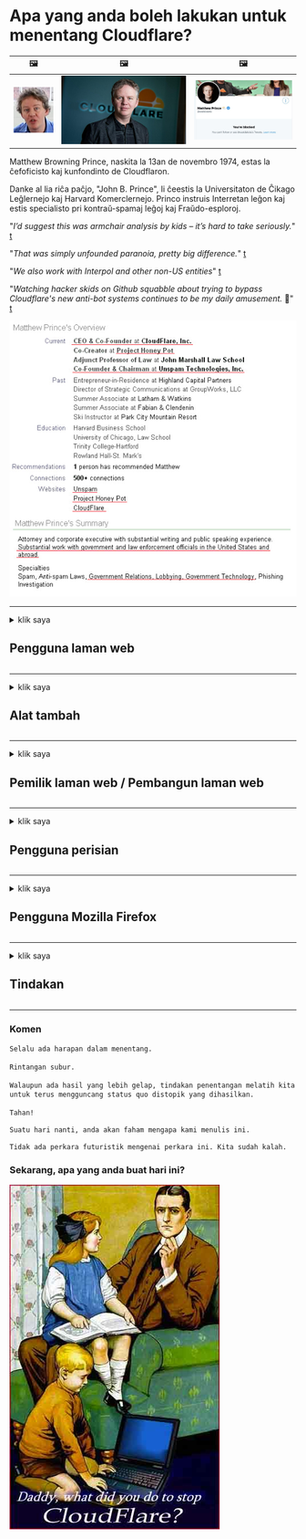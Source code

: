 # Apa yang anda boleh lakukan untuk menentang Cloudflare?

| 🖼 | 🖼 | 🖼 |
| --- | --- | --- |
| ![](../image/matthew_prince_teen.jpg) | ![](../image/matthew_prince.jpg) | ![](../image/blockedbymatthewprince.jpg) |


Matthew Browning Prince, naskita la 13an de novembro 1974, estas la ĉefoficisto kaj kunfondinto de Cloudflaron.

Danke al lia riĉa paĉjo, "John B. Prince", li ĉeestis la Universitaton de Ĉikago Leĝlernejo kaj Harvard Komerclernejo.
Princo instruis Interretan leĝon kaj estis specialisto pri kontraŭ-spamaj leĝoj kaj Fraŭdo-esploroj.


"*I’d suggest this was armchair analysis by kids – it’s hard to take seriously.*" [t](https://www.theguardian.com/technology/2015/nov/19/cloudflare-accused-by-anonymous-helping-isis)

"*That was simply unfounded paranoia, pretty big difference.*"  [t](https://twitter.com/xxdesmus/status/992757936123359233)

"*We also work with Interpol and other non-US entities*" [t](https://twitter.com/eastdakota/status/1203028504184360960)

"*Watching hacker skids on Github squabble about trying to bypass Cloudflare's new anti-bot systems continues to be my daily amusement.* 🍿" [t](https://twitter.com/eastdakota/status/1273277839102656515)


![](../image/whoismp.jpg)

---


<details>
<summary>klik saya

## Pengguna laman web
</summary>


- Sekiranya laman web yang anda suka menggunakan Cloudflare, beritahu mereka untuk tidak menggunakan Cloudflare.
  - Rengekan di media sosial seperti Facebook, Reddit, Twitter atau Mastodon tidak ada bezanya. [Tindakan lebih kuat daripada hashtag.](https://twitter.com/phyzonloop/status/1274132092490862594)
  - Cuba hubungi pemilik laman web jika anda ingin menjadikan diri anda berguna.

[Cloudflare berkata](https://github.com/Eloston/ungoogled-chromium/issues/783):
```
Kami mengesyorkan agar anda menghubungi pentadbir untuk perkhidmatan atau laman web tertentu yang anda hadapi dan berkongsi pengalaman anda.
```

[Sekiranya anda tidak memintanya, pemilik laman web tidak akan pernah mengetahui masalah ini.](../PEOPLE.md)

![](../image/liberapay.jpg)

[Contoh yang berjaya](https://counterpartytalk.org/t/turn-off-cloudflare-on-counterparty-co-plz/164/5).<br>
Awak ada masalah? [Tinggikan suara anda sekarang.](https://github.com/maraoz/maraoz.github.io/issues/1) Contoh di bawah.

```
Anda hanya membantu penapisan korporat dan pengawasan besar-besaran.
http://crimeflare.eu.org
```

```
Halaman web anda berada di taman berdinding peribadi CloudFlare yang menyalahgunakan privasi.
http://crimeflare.eu.org
```

- Luangkan sedikit masa untuk membaca dasar privasi laman web.
  - jika laman web berada di belakang Cloudflare atau laman web menggunakan perkhidmatan yang disambungkan ke Cloudflare.

Ia mesti menjelaskan apa itu "Cloudflare", dan meminta izin untuk berkongsi data anda dengan Cloudflare. Kegagalan untuk melakukannya akan mengakibatkan pecah amanah dan laman web yang dimaksud harus dielakkan.

[Contoh dasar privasi yang boleh diterima ada di sini](https://archive.is/bDlTz) ("Subprocessors" > "Entity Name")

```
Saya telah membaca dasar privasi anda dan saya tidak dapat menemui perkataan Cloudflare.
Saya enggan berkongsi data dengan anda sekiranya anda terus memasukkan data saya ke Cloudflare.
http://crimeflare.eu.org
```

Ini adalah contoh dasar privasi yang tidak mempunyai kata Cloudflare.
[Liberland Jobs](https://archive.is/daKIr) [privacy policy](https://docsend.com/view/feiwyte):

![](../image/cfwontobey.jpg)

Cloudflare mempunyai dasar privasi mereka sendiri.
[Cloudflare suka orang yang melakukan doxxing.](https://www.reddit.com/r/GamerGhazi/comments/2s64fe/be_wary_reporting_to_cloudflare/)

Berikut adalah contoh yang baik untuk borang pendaftaran laman web.
AFAIK, laman web sifar melakukan ini. Adakah anda akan mempercayai mereka?

```
Dengan mengklik "Daftar untuk XYZ", anda bersetuju dengan syarat perkhidmatan dan pernyataan privasi kami.
Anda juga bersetuju untuk berkongsi data anda dengan Cloudflare dan juga bersetuju untuk pernyataan privasi cloudflare.
Sekiranya Cloudflare membocorkan maklumat anda atau tidak membenarkan anda menyambung ke pelayan kami, itu bukan salah kami. [*]

[ Mendaftar ] [ saya tidak bersetuju ]
```
[*] [PEOPLE.md](../PEOPLE.md)


- Cuba jangan menggunakan perkhidmatan mereka. Ingat bahawa anda sedang diperhatikan oleh Cloudflare.
  - ["I'm in your TLS, sniffin' your passworz"](../image/iminurtls.jpg)

- Cari laman web lain. Terdapat alternatif dan peluang di internet!

- Meyakinkan rakan anda untuk menggunakan Tor setiap hari.
  - Tanpa nama mesti menjadi standard internet terbuka!
  - [Perhatikan bahawa projek Tor tidak menyukai projek ini.](../HISTORY.md)

</details>

------

<details>
<summary>klik saya

## Alat tambah
</summary>

- Sekiranya penyemak imbas anda adalah Firefox, Tor Browser, atau Ungoogled Chromium, gunakan salah satu tambahan ini di bawah.
  - Sekiranya anda ingin menambah alat tambah baru tanyakan terlebih dahulu.


| Nama | Pemaju | Sokongan | Boleh Sekat | Boleh Memberitahu | Chrome |
| -------- | -------- | -------- | -------- | -------- | -------- |
| [Bloku Cloudflaron MITM-Atakon](../subfiles/about.bcma.md) | #Addon | [ ? ](http://crimeflare.eu.org/) | **Ya**     | **Ya**     |  **Ya** |
| [Ĉu ligoj estas vundeblaj al MITM-atako?](../subfiles/about.ismm.md) | #Addon | [ ? ](http://crimeflare.eu.org/) | Tidak     | **Ya**     |  **Ya** |
| [Ĉu ĉi tiuj ligoj blokos Tor-uzanton?](../subfiles/about.isat.md) | #Addon | [ ? ](http://crimeflare.eu.org/) | Tidak     | **Ya**     |  **Ya** |
| [Block Cloudflare MITM Attack](https://trac.torproject.org/projects/tor/attachment/ticket/24351/block_cloudflare_mitm_attack-1.0.14.1-an%2Bfx.xpi)<br>[**DELETED BY TOR PROJECT**](../HISTORY.md) | nullius | [ ? ](../tool/block_cloudflare_mitm_fx), [Link](http://crimeflare.eu.org/) | **Ya**     | **Ya**     |  Tidak |
| [TPRB](http://sw.nnpaefp7pkadbxxkhz2agtbv2a4g5sgo2fbmv3i7czaua354334uqqad.onion/) | Sw | [ ? ](http://sw.nnpaefp7pkadbxxkhz2agtbv2a4g5sgo2fbmv3i7czaua354334uqqad.onion/) | **Ya**     | **Ya**     |  Tidak |
| [Detect Cloudflare](https://addons.mozilla.org/en-US/firefox/addon/detect-cloudflare/) | Frank Otto | [ ? ](https://github.com/traktofon/cf-detect) | Tidak     | **Ya**     |  Tidak |
| [True Sight](https://addons.mozilla.org/en-US/firefox/addon/detect-cloudflare-plus/) | claustromaniac | [ ? ](https://github.com/claustromaniac/detect-cloudflare-plus) | Tidak     | **Ya**     |  Tidak |
| [Which Cloudflare datacenter am I visiting?](https://addons.mozilla.org/en-US/firefox/addon/cf-pop/) | 依云 | [ ? ](https://github.com/lilydjwg/cf-pop) | Tidak     | **Ya**     |  Tidak |


- "Decentraleyes" dapat menghentikan sambungan ke "CDNJS (Cloudflare)".
  - Ini menghalang banyak permintaan untuk menjangkau rangkaian, dan menyajikan fail tempatan agar laman tidak rosak.
  - Pembangun menjawab: "[very concerning indeed](https://github.com/Synzvato/decentraleyes/issues/236#issuecomment-352049501)", "[widespread usage severely centralizes the web](https://github.com/Synzvato/decentraleyes/issues/251#issuecomment-366752049)"

- [Anda juga boleh membuang atau tidak mempercayai sijil Cloudflare dari Lembaga Sijil (CA) anda.](https://www.ssl.com/how-to/remove-root-certificate-firefox/)

</details>

------

<details>
<summary>klik saya

## Pemilik laman web / Pembangun laman web
</summary>


![](../image/word_cloudflarefree.jpg)

- Jangan gunakan penyelesaian Cloudflare, Tempoh.
  - Anda boleh melakukan yang lebih baik daripada itu, bukan? [Inilah cara membuang langganan, rancangan, domain, atau akaun Cloudflare.](https://support.cloudflare.com/hc/en-us/articles/200167776-Removing-subscriptions-plans-domains-or-accounts)

| 🖼 | 🖼 |
| --- | --- |
| ![](../image/htmlalertcloudflare.jpg) | ![](../image/htmlalertcloudflare2.jpg) |

- Mahukan lebih ramai pelanggan? Anda tahu apa yang perlu dibuat. Petunjuk adalah "garis atas".
  - [Helo, anda menulis "Kami memandang serius privasi anda" tetapi saya mendapat "Ralat 403 Proksi Tanpa Nama Dilarang Tidak Dibolehkan".](https://it.slashdot.org/story/19/02/19/0033255/stop-saying-we-take-your-privacy-and-security-seriously) Mengapa anda menyekat Tor Atau VPN? Dan mengapa anda menyekat e-mel sementara?

![](../image/anonexist.jpg)

- Menggunakan Cloudflare akan meningkatkan kemungkinan gangguan. Pengunjung tidak dapat mengakses ke laman web anda jika pelayan anda dimatikan atau Cloudflare dimatikan.
  - [Adakah anda benar-benar berfikir Cloudflare tidak pernah turun?](https://www.ibtimes.com/cloudflare-down-not-working-sites-producing-504-gateway-timeout-errors-2618008) [Another](https://twitter.com/Jedduff/status/1097875615997399040) [sample](https://twitter.com/search?f=tweets&vertical=default&q=Cloudflare%20is%20having%20problems). [Need more](../PEOPLE.md)?

![](../image/cloudflareinternalerror.jpg)

- Menggunakan Cloudflare untuk memproksi "perkhidmatan API", "pelayan kemas kini perisian" atau "suapan RSS" anda akan membahayakan pelanggan anda. Seorang pelanggan memanggil anda dan berkata "Saya tidak dapat menggunakan API anda lagi", dan anda tidak tahu apa yang sedang berlaku. Cloudflare dapat menyekat pelanggan anda secara senyap. Adakah anda fikir tidak apa-apa?
  - Terdapat banyak perkhidmatan pembaca RSS dan RSS pembaca dalam talian. Mengapa anda menerbitkan RSS feed jika anda tidak membenarkan orang melanggan?

![](../image/rssfeedovercf.jpg)

- Adakah anda memerlukan sijil HTTPS? Gunakan "Let's Encrypt" atau beli dari syarikat CA.

- Adakah anda memerlukan pelayan DNS? Tidak dapat menyediakan pelayan anda sendiri? Bagaimana dengan mereka: [Hurricane Electric Free DNS](https://dns.he.net/), [Dyn.com](https://dyn.com/dns/), [1984 Hosting](https://www.1984hosting.com/), [Afraid.Org (Pentadbir memadamkan akaun anda jika anda menggunakan TOR)](https://freedns.afraid.org/)
  - [Alternativoj al DNS](../subfiles/alternative.domaindns.md)

- Mencari perkhidmatan hosting? Percuma sahaja? Bagaimana dengan mereka: [Onion Service](http://vww6ybal4bd7szmgncyruucpgfkqahzddi37ktceo3ah7ngmcopnpyyd.onion/en/security/network-security/tor/onionservices-best-practices), [Free Web Hosting Area](https://freewha.com/), [Autistici/Inventati Web Site Hosting](https://www.autinv5q6en4gpf4.onion/services/website), [Github Pages](https://pages.github.com/), [Surge](https://surge.sh/)
  - [Alternatif untuk Cloudflare](../subfiles/alternative.cloudflare.md)

- Adakah anda menggunakan "cloudflare-ipfs.com"? [Adakah anda tahu Cloudflare IPFS buruk?](../PEOPLE.md)

- Pasang Firewall Aplikasi Web seperti OWASP dan Fail2Ban pada pelayan anda dan konfigurasikan dengan betul.
  - Menyekat Tor bukanlah jalan penyelesaian. Jangan menghukum semua orang hanya untuk pengguna buruk kecil.

- Alihkan atau sekat pengguna "Cloudflare Warp" daripada mengakses laman web anda. Dan berikan alasan sekiranya anda boleh.

> Senarai IP: "[Julat IP Cloudflare semasa](cloudflare_inc/)"

> A: Sekat saja mereka

```
server {
...
deny 173.245.48.0/20;
deny 103.21.244.0/22;
deny 103.22.200.0/22;
deny 103.31.4.0/22;
deny 141.101.64.0/18;
deny 108.162.192.0/18;
deny 190.93.240.0/20;
deny 188.114.96.0/20;
deny 197.234.240.0/22;
deny 198.41.128.0/17;
deny 162.158.0.0/15;
deny 104.16.0.0/12;
deny 172.64.0.0/13;
deny 131.0.72.0/22;
deny 2400:cb00::/32;
deny 2606:4700::/32;
deny 2803:f800::/32;
deny 2405:b500::/32;
deny 2405:8100::/32;
deny 2a06:98c0::/29;
deny 2c0f:f248::/32;
...
}
```

> B: Ubah hala ke halaman amaran

```
http {
...
geo $iscf {
default 0;
173.245.48.0/20 1;
103.21.244.0/22 1;
103.22.200.0/22 1;
103.31.4.0/22 1;
141.101.64.0/18 1;
108.162.192.0/18 1;
190.93.240.0/20 1;
188.114.96.0/20 1;
197.234.240.0/22 1;
198.41.128.0/17 1;
162.158.0.0/15 1;
104.16.0.0/12 1;
172.64.0.0/13 1;
131.0.72.0/22 1;
2400:cb00::/32 1;
2606:4700::/32 1;
2803:f800::/32 1;
2405:b500::/32 1;
2405:8100::/32 1;
2a06:98c0::/29 1;
2c0f:f248::/32 1;
}
...
}

server {
...
if ($iscf) {rewrite ^ https://example.com/cfwsorry.php;}
...
}

<?php
header('HTTP/1.1 406 Not Acceptable');
echo <<<CLOUDFLARED
Thank you for visiting ourwebsite.com!<br />
We are sorry, but we can't serve you because your connection is being intercepted by Cloudflare.<br />
Please read http://crimeflare.eu.org for more information.<br />
CLOUDFLARED;
die();
```

- Sediakan Tor Onion Service atau I2P jika anda mempercayai kebebasan dan mengalu-alukan pengguna tanpa nama.

- Minta nasihat daripada pengendali laman web Clearnet / Tor lain dan berkawan tanpa nama!

</details>

------

<details>
<summary>klik saya

## Pengguna perisian
</summary>


- Discord menggunakan CloudFlare. Alternatif? Kami mengesyorkan [**Briar** (Android)](https://f-droid.org/en/packages/org.briarproject.briar.android/), [Ricochet (PC)](https://ricochet.im/), [Tox + Tor (Android/PC)](https://tox.chat/download.html)
  - Briar merangkumi Tor daemon sehingga anda tidak perlu memasang Orbot.
  - Pembangun Qwtch, Open Privacy, menghapus projek stop_cloudflare dari perkhidmatan git mereka tanpa notis.

- Sekiranya anda menggunakan Debian GNU / Linux, atau turunannya, langgan: [bug #831835](https://bugs.debian.org/cgi-bin/bugreport.cgi?bug=831835). Dan jika boleh, bantu verifikasi tambalan itu, dan bantu penyelenggara membuat kesimpulan yang tepat mengenai apakah itu boleh diterima.

- Sentiasa mengesyorkan penyemak imbas ini.

| Nama | Pemaju | Sokongan | Komen |
| -------- | -------- | -------- | -------- |
| [Ungoogled-Chromium](https://ungoogled-software.github.io/ungoogled-chromium-binaries/) | Eloston | [ ? ](https://github.com/Eloston/ungoogled-chromium) | PC (Win, Mac, Linux)  _!Tor_ |
| [Bromite](https://www.bromite.org/fdroid) | Bromite | [ ? ](https://github.com/bromite/bromite/issues) | Android  _!Tor_ |
| [Tor Browser](https://www.torproject.org/download/) | Tor Project | [ ? ](https://support.torproject.org/) | PC (Win, Mac, Linux)  _Tor_|
| [Tor Browser Android](https://www.torproject.org/download/) | Tor Project | [ ? ](https://support.torproject.org/) | Android  _Tor_|
| [Onion Browser](https://itunes.apple.com/us/app/onion-browser/id519296448?mt=8) | Mike Tigas | [ ? ](https://github.com/OnionBrowser/OnionBrowser/issues) | Apple iOS  _Tor_|
| [GNU/Icecat](https://www.gnu.org/software/gnuzilla/) | GNU | [ ? ](https://www.gnu.org/software/gnuzilla/) | PC (Linux) |
| [IceCatMobile](https://f-droid.org/en/packages/org.gnu.icecat/) | GNU | [ ? ](https://lists.gnu.org/mailman/listinfo/bug-gnuzilla) | Android |
| [Iridium Browser](https://iridiumbrowser.de/about/) | Iridium | [ ? ](https://github.com/iridium-browser/iridium-browser/) | PC (Win, Mac, Linux, OpenBSD) |


Privasi perisian lain tidak sempurna. Ini tidak bermaksud penyemak imbas Tor "sempurna".
Tidak ada 100% selamat atau 100% peribadi di internet dan teknologi.

- Tidak mahu menggunakan Tor? Anda boleh menggunakan mana-mana penyemak imbas dengan Tor daemon.
  - [Perhatikan bahawa projek Tor tidak menyukai ini.](https://support.torproject.org/tbb/tbb-9/) Gunakan Penyemak Imbas Tor jika anda dapat melakukannya.
- [Cara menggunakan Chromium dengan Tor](../subfiles/chromium_tor.md)


Mari bercakap mengenai privasi perisian lain.

- [Sekiranya anda benar-benar perlu menggunakan Firefox, pilih "Firefox ESR".](https://www.mozilla.org/en-US/firefox/organizations/)
  - [Firefox - Pengawas Spyware](https://spyware.neocities.org/articles/firefox.html)
  - [Firefox menolak ucapan bebas, melarang kebebasan bersuara](https://web.archive.org/web/20200423010026/https://reclaimthenet.org/firefox-rejects-free-speech-bans-free-speech-commenting-plugin-dissenter-from-its-extensions-gallery/)
  - ["100+ undian rendah. Sepertinya meminta syarikat perisian untuk ... perisian terlalu banyak hari ini."](https://old.reddit.com/r/firefox/comments/gutdiw/weve_got_work_to_do_the_mozilla_blog/fslbbb6/)
  - [Eh, mengapa Firefox menunjukkan kepada saya pautan tajaan di bar URL saya?](https://www.reddit.com/r/firefox/comments/jybx2w/uh_why_is_firefox_showing_me_sponsored_links_in/)
  - [Mozilla - Setan menjelma](https://digdeeper.neocities.org/ghost/mozilla.html)

- [Ingat, Mozilla menggunakan perkhidmatan Cloudflare.](https://www.robtex.com/dns-lookup/www.mozilla.org) [Mereka juga menggunakan perkhidmatan DNS Cloudflare pada produk mereka.](https://www.theregister.co.uk/2018/03/21/mozilla_testing_dns_encryption/)

- [Mozilla secara rasmi menolak tiket ini.](https://bugzilla.mozilla.org/show_bug.cgi?id=1426618)

- [Firefox Focus adalah jenaka.](https://github.com/mozilla-mobile/focus-android/issues/1743) [Mereka berjanji untuk mematikan telemetri tetapi mereka mengubahnya.](https://github.com/mozilla-mobile/focus-android/issues/4210)

- [Pembangun PaleMoon / Basilisk menyukai Cloudflare.](https://github.com/mozilla-mobile/focus-android/issues/1743#issuecomment-345993097)
  - [Pelayan Arkib Pale Moon menggodam dan menyebarkan perisian hasad selama 18 Bulan](https://www.reddit.com/r/privacytoolsIO/comments/cc808y/pale_moons_archive_server_hacked_and_spread/)
  - Dia juga membenci pengguna Tor - "[Biarkan ia memusuhi Tor. Saya rasa kebanyakan laman web harus memusuhi Tor memandangkan faktor penyalahgunaannya sangat tinggi.](https://github.com/yacy/yacy_search_server/issues/314#issuecomment-565932097)"

- [Waterfox mengalami masalah "telefon rumah" yang teruk](https://spyware.neocities.org/articles/waterfox.html)

- [Google Chrome adalah perisian intip.](https://www.gnu.org/proprietary/malware-google.en.html)
  - [Google melengkapkan aktiviti anda.](https://spyware.neocities.org/articles/chrome.html)

- [SRWare Iron menjadikan terlalu banyak sambungan telefon ke rumah.](https://spyware.neocities.org/articles/iron.html) Ia juga menyambung ke domain google.

- [Penjejak Facebook / Twitter senarai putih Brave Browser.](https://www.bleepingcomputer.com/news/security/facebook-twitter-trackers-whitelisted-by-brave-browser/)
  - [Inilah lebih banyak masalah.](https://spyware.neocities.org/articles/brave.html)
  - [ID gabungan binance](https://twitter.com/cryptonator1337/status/1269594587716374528)

- [Microsoft Edge membolehkan Facebook menjalankan kod Flash di belakang pengguna.](https://www.zdnet.com/article/microsoft-edge-lets-facebook-run-flash-code-behind-users-backs/)

- [Vivaldi tidak menghormati privasi anda.](https://spyware.neocities.org/articles/vivaldi.html)

- [Tahap perisian intip: Sangat Tinggi](https://spyware.neocities.org/articles/opera.html)

- Apple iOS: [Anda sama sekali tidak boleh menggunakan iOS, terutamanya kerana ia adalah perisian hasad.](https://www.gnu.org/proprietary/malware-apple.html)

Oleh itu, kami mencadangkan jadual di atas sahaja. Tiada lagi.

</details>

------

<details>
<summary>klik saya

## Pengguna Mozilla Firefox
</summary>


- "Firefox Nightly" akan menghantar maklumat peringkat debug ke pelayan Mozilla tanpa kaedah memilih keluar.
  - [Pelayan Mozilla mengalahkan Cloudflare](https://www.digwebinterface.com/?hostnames=www.mozilla.org%0D%0Amozilla.cloudflare-dns.com&type=&ns=resolver&useresolver=8.8.4.4&nameservers=)

- Adalah mungkin untuk melarang Firefox menyambung ke pelayan Mozilla.
  - [Panduan templat dasar Mozilla](https://github.com/mozilla/policy-templates/blob/master/README.md)
  - Perlu diingat bahawa muslihat ini mungkin berhenti berfungsi pada versi kemudian kerana Mozilla suka memasukkan senarai putih kepada mereka sendiri.
  - Gunakan penapis firewall dan DNS untuk menyekatnya sepenuhnya.

"`/distribution/policies.json`"

>     "WebsiteFilter": {
> 		"Block": [
> 		"*://*.mozilla.com/*",
> 		"*://*.mozilla.net/*",
> 		"*://*.mozilla.org/*",
> 		"*://webcompat.com/*",
> 		"*://*.firefox.com/*",
> 		"*://*.thunderbird.net/*",
> 		"*://*.cloudflare.com/*"
> 		]
>     },


- ~~Laporkan bug pada pelacak mozilla, memberitahu mereka untuk tidak menggunakan Cloudflare.~~ Terdapat laporan pepijat mengenai bugzilla. Banyak orang menyatakan kebimbangan mereka, namun bug itu disembunyikan oleh pentadbir pada tahun 2018.

- Anda boleh mematikan DoH di Firefox.
  - [Tukar pembekal DNS Firefox lalai](../subfiles/change-firefox-dns.md)

![](../image/firefoxdns.jpg)

- [Sekiranya anda ingin menggunakan DNS bukan ISP, pertimbangkan untuk menggunakan perkhidmatan DNS OpenNIC Tier2 atau perkhidmatan DNS bukan Cloudflare.](https://wiki.opennic.org/start)
![](../image/opennic.jpg)
  - Sekat Cloudflare dengan DNS. [Crimeflare DNS](../subfiles/service.publicdns.md)

- Anda boleh menggunakan Tor sebagai pemecah DNS. [Sekiranya anda bukan pakar Tor, tanyakan soalan di sini.](https://tor.stackexchange.com/)

> **Bagaimana?**
> 1. Muat turun Tor dan pasangkannya di komputer anda.
> 2. Tambahkan baris ini ke fail "torrc".
> DNSPort 127.0.0.1:53
> 3. Mulakan semula Tor.
> 4. Tetapkan pelayan DNS komputer anda ke "127.0.0.1".

</details>

------

<details>
<summary>klik saya

## Tindakan
</summary>


- Beritahu orang lain di sekeliling anda mengenai bahaya Cloudflare.

- [Bantu memperbaiki repositori ini.](http://crimeflare.eu.org)
  - Kedua-dua senarai, hujah menentangnya dan perinciannya.

- [Mendokumentasikan dan menjadikannya sangat umum di mana masalah berlaku dengan Cloudflare (dan syarikat serupa), pastikan untuk menyebut repositori ini apabila anda melakukannya](http://crimeflare.eu.org) :)

- Dapatkan lebih ramai orang menggunakan Tor secara lalai sehingga mereka dapat menjelajahi web dari perspektif bahagian yang berlainan di dunia.

- Mulakan kumpulan, di media sosial dan ruang makan, yang didedikasikan untuk membebaskan dunia dari Cloudflare.

- Sekiranya sesuai, pautan ke kumpulan ini di repositori ini - ini boleh menjadi tempat untuk menyelaraskan kerja sama sebagai kumpulan.

- [Mulakan kerjasama yang dapat memberikan alternatif bukan korporat yang bermakna untuk Cloudflare.](../subfiles/alternative.cloudflare.md)

- Beri tahu kami tentang sebarang alternatif untuk membantu sekurang-kurangnya memberikan pertahanan berlapis terhadap Cloudflare.

- Sekiranya anda pelanggan Cloudflare, tetapkan tetapan privasi anda, dan tunggu sehingga mereka melanggarnya.
  - [Kemudian bawa mereka di bawah caj pelanggaran anti-spam / privasi.](https://twitter.com/thexpaw/status/1108424723233419264)

- Sekiranya anda berada di Amerika Syarikat dan laman web yang dimaksudkan adalah bank atau akauntan, cuba berikan tekanan undang-undang di bawah Akta Gramm – Leach – Bliley, atau Akta Orang Amerika dengan DIsabiliti dan laporkan kepada kami sejauh mana anda mencapai .

- Sekiranya laman web tersebut adalah laman web pemerintah, cuba berikan tekanan undang-undang di bawah Pindaan Pertama Perlembagaan AS.

- Sekiranya anda warga negara EU, hubungi laman web untuk menghantar maklumat peribadi anda di bawah Peraturan Perlindungan Data Umum. Sekiranya mereka enggan memberikan maklumat anda, itu adalah pelanggaran undang-undang.

- Bagi syarikat yang mengaku menawarkan perkhidmatan di laman web mereka, cubalah melaporkannya sebagai "iklan palsu" kepada organisasi perlindungan pengguna dan BBB. Laman web Cloudflare dilayan oleh pelayan Cloudflare.

- [ITU mencadangkan dalam konteks AS bahawa Cloudflare mulai cukup besar sehingga undang-undang antimonopoli dapat dijatuhkan ke atas mereka.](https://www.itu.int/en/ITU-T/Workshops-and-Seminars/20181218/Documents/Geoff_Huston_Presentation.pdf)

- Boleh dibayangkan bahawa GNU GPL versi 4 dapat merangkumi peruntukan untuk tidak menyimpan kod sumber di sebalik perkhidmatan tersebut, yang memerlukan semua program GPLv4 dan yang lebih baru yang sekurang-kurangnya kod sumber dapat diakses melalui media yang tidak mendiskriminasi pengguna Tor.

- [Se vi uzas Mastodon bonvolu sekvi la konton Mitigator](../subfiles/service.altlink.md).

</details>

------

### Komen

```
Selalu ada harapan dalam menentang.

Rintangan subur.

Walaupun ada hasil yang lebih gelap, tindakan penentangan melatih kita untuk terus mengguncang status quo distopik yang dihasilkan.

Tahan!
```

```
Suatu hari nanti, anda akan faham mengapa kami menulis ini.
```

```
Tidak ada perkara futuristik mengenai perkara ini. Kita sudah kalah.
```

### Sekarang, apa yang anda buat hari ini?


![](../image/stopcf.jpg)
